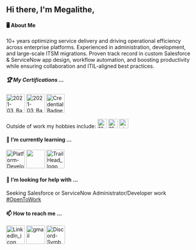 ## Hi there, I'm Megalithe,

<h4>🖥️ About Me</h4>
<div>   
  10+ years optimizing service delivery and driving operational efficiency across enterprise platforms. Experienced in administration, development, and large-scale ITSM migrations.
  Proven track record in custom Salesforce & ServiceNow app design, workflow automation, and boosting productivity while ensuring collaboration and ITIL-aligned best practices.

<h5>🏆 My Certifications ... </h5>
  <a href="https://trailhead.salesforce.com/en/credentials/verification/"><img height="50" alt="2021-03_Badge_SF-Certified_Administrator_High-Res" src="https://github.com/user-attachments/assets/589bd6e7-5ec0-4abf-b954-8f9dfca73c24"/></a>
  <a href="https://trailhead.salesforce.com/en/credentials/verification/"><img height="50" alt="2021-03_Badge_SF-Certified_Platform-App-Builder_High-Res" src="https://github.com/user-attachments/assets/dcee6e38-b30d-4eed-9f15-4fdace093d0f"/></a>
  <a href="https://partnerportal.service-now.com/partnerhome?id=verify_certificate&_ga=2.11222514.7573508.1738844204-434017776.1736356061"><img width="49" height="50" alt="Credential Badge - Mainline - Certified System Administrator" src="https://github.com/user-attachments/assets/c296b225-a988-4b88-9d78-566777e6ec5e"/></a>
</div>

  Outside of work my hobbies include:
  <a href="https://steamcommunity.com/id/megalithe/"><img height="25" alt="128px-Steam_icon_logo svg" src="https://github.com/user-attachments/assets/e467ded4-cfaf-411d-a493-08344e250297" /></a>
  <a href="https://www.youtube.com/channel/UCztNteKV1DrD_usQ4xYUNvg"><img height="25" alt="128px-Youtube_Music_icon svg" src="https://github.com/user-attachments/assets/4ffc9d1a-b038-400a-9a4f-a6a69687fd7b" /></a>
  <a href="http://www.eightysixedguild.com/"><img height="25" alt="eightysixed-logo" src="https://github.com/user-attachments/assets/a316db00-a143-4b38-8767-b8795644c6fc"/></a>

<h4>🌱 I’m currently learning ...</h4>
<div> 
  <a href="https://trailhead.salesforce.com/en/credentials/platformdeveloperi"><img height="50" alt="Platform-Developer-I" src="https://github.com/user-attachments/assets/149d58bd-001f-4c54-b82c-b8d8579e54a5" /></a>
  <a href="https://www.duolingo.com/profile/GabrielMcGinn"><img height="50" src="https://static.wikia.nocookie.net/duolingo/images/f/f9/Spanish_flag.png/revision/latest/scale-to-width-down/250?cb=20230812204030"></a>
  <a href="https://www.salesforce.com/trailblazer/gabrielmcginn"><img width="49" height="50" alt="TrailHead_logo" src="https://github.com/user-attachments/assets/25a9a368-6310-4885-bb5f-cf122669f9b2"/></a>
</div>

<h4>🚀 I’m looking for help with ...</h4>
<div>
  Seeking Salesforce or ServiceNow Administrator/Developer work <a href="https://www.linkedin.com/in/gabrielmcginn/">#OpenToWork</a>
</div>

<h4>📫 How to reach me ...</h4>  
<div>
  <a href="https://www.linkedin.com/in/gabrielmcginn/"><img height="50" alt="LinkedIn_icon" src="https://github.com/user-attachments/assets/c98128e3-2999-4242-a716-aae7ab3ad236" /></a>
  <a href="mailto:mcginn.gabriel@gmail.com"><img height="50" alt="gmail" src="https://github.com/user-attachments/assets/10fd980b-f690-46ee-9780-63eb09383c59"/></a> 
  <a href="https://discordapp.com/users/150478123794694145"><img height="50" alt="Discord-Symbol-Blurple" src="https://github.com/user-attachments/assets/c5b825a6-25e7-4cce-86e3-02bc822f47e1"/></a>
</div>




<!--


**Megalithe/megalithe** is a ✨ _special_ ✨ repository because its `README.md` (this file) appears on your GitHub profile.

Here are some ideas to get you started:

- 🔭 I’m currently working on ...
    - 🌱 I’m currently learning ...
- 👯 I’m looking to collaborate on ...
- 🤔 I’m looking for help with ...
    - 💬 Ask me about ...
    - 📫 How to reach me: ...
- 😄 Pronouns: ...
- ⚡ Fun fact: ...

[![trophy](https://github-profile-trophy.vercel.app/?username=megalithe&theme=onedark)](https://github.com/megalithe/github-profile-trophy)

-->
